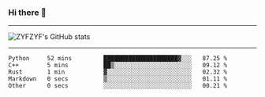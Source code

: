 ### Hi there 👋

-------

<!--

- 🔭 I’m currently working on ...
- 🌱 I’m currently learning Rust
- 👯 I’m looking to collaborate on ...
- 🤔 I’m looking for help with ...
- 💬 Ask me about ...
- 📫 How to reach me: ...
- 😄 Pronouns: ...
- ⚡ Fun fact: ...

-------
-->

![ZYFZYF's GitHub stats](https://github-readme-stats.vercel.app/api?username=ZYFZYF)


-------

<!--START_SECTION:waka-->

```text
Python     52 mins         █████████████████████▓░░░   87.25 %
C++        5 mins          ██▒░░░░░░░░░░░░░░░░░░░░░░   09.12 %
Rust       1 min           ▓░░░░░░░░░░░░░░░░░░░░░░░░   02.32 %
Markdown   0 secs          ▒░░░░░░░░░░░░░░░░░░░░░░░░   01.11 %
Other      0 secs          ░░░░░░░░░░░░░░░░░░░░░░░░░   00.21 %
```

<!--END_SECTION:waka-->



